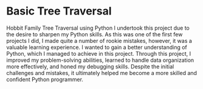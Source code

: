 # Basic Tree Traversal

Hobbit Family Tree Traversal using Python
I undertook this project due to the desire to sharpen my Python skills. As this was one of the first few projects I did, I made quite a number of rookie mistakes, however, it was a valuable learning experience. I wanted to gain a better understanding of Python, which I managed to achieve in this project. Through this project, I improved my problem-solving abilities, learned to handle data organization more effectively, and honed my debugging skills. Despite the initial challenges and mistakes, it ultimately helped me become a more skilled and confident Python programmer.
